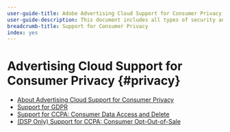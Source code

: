 ```yaml
---
user-guide-title: Adobe Advertising Cloud Support for Consumer Privacy
user-guide-description: This document includes all types of security and privacy controls that Advertising Cloud provides to help advertiser customers comply with consumer privacy laws.
breadcrumb-title: Support for Consumer Privacy
index: yes
---
```


# Advertising Cloud Support for Consumer Privacy {#privacy}

+ [About Advertising Cloud Support for Consumer Privacy](/help/privacy/home.md)
+ [Support for GDPR](/help/privacy/ad-cloud-gdpr.md)
+ [Support for CCPA: Consumer Data Access and Delete](/help/privacy/ad-cloud-ccpa-access-delete.md)
+ [(DSP Only) Support for CCPA: Consumer Opt-Out-of-Sale](/help/privacy/ad-cloud-ccpa-opt-out-of-sale.md)
